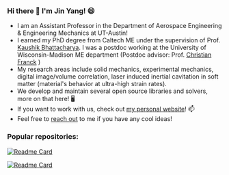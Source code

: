 ### Hi there 👋 I'm Jin Yang! 😄

- I am an Assistant Professor in the Department of Aerospace Engineering & Engineering Mechanics at UT-Austin!
- I earned my PhD degree from Caltech ME under the supervision of Prof. [Kaushik Bhattacharya](https://mechmat.caltech.edu/). I was a postdoc working at the University of Wisconsin-Madison ME department (Postdoc advisor: Prof. [Christian Franck](https://www.franck.engr.wisc.edu/) )
- My research areas include solid mechanics, experimental mechanics, digital image/volume correlation, laser induced inertial cavitation in soft matter (material's behavior at ultra-high strain rates).
- We develop and maintain several open source libraries and solvers, more on that here!  🖥️ 
- If you want to work with us, check out [my personal website](https://sites.utexas.edu/yang/)!  📫 
- Feel free to [reach out](mailto:jin.yang@austin.utexas.edu) to me if you have any cool ideas! 

<!-- [![Anurag's GitHub stats](https://github-readme-stats.vercel.app/api?username=jyang526843&show_icons=true&count_private=true&hide=prs&theme=merko)](https://github.com/jyang526843/)
-->

### Popular repositories:

[![Readme Card](https://github-readme-stats.vercel.app/api/pin/?username=jyang526843&repo=2D_ALDIC&theme=vision-friendly-dark)](https://github.com/jyang526843/2D_ALDIC)

[![Readme Card](https://github-readme-stats.vercel.app/api/pin/?username=jyang526843&repo=2D_FE_Global_DIC&theme=vision-friendly-dark)](https://github.com/jyang526843/2D_FE_Global_DIC)

<!--
**jyang526843/jyang526843** is a ✨ _special_ ✨ repository because its `README.md` (this file) appears on your GitHub profile.

Here are some ideas to get you started:

- 🔭 I’m currently working on ...
- 🌱 I’m currently learning ...
- 👯 I’m looking to collaborate on ...
- 🤔 I’m looking for help with ...
- 💬 Ask me about ...
- 📫 How to reach me: ...
- 😄 Pronouns: ...
- ⚡ Fun fact: ...
-->
